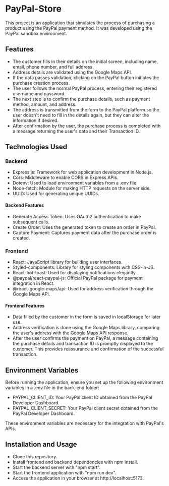 # PayPal-Store

This project is an application that simulates the process of purchasing a product using the PayPal payment method. It was developed using the PayPal sandbox environment.

## Features
- The customer fills in their details on the initial screen, including name, email, phone number, and full address.
- Address details are validated using the Google Maps API.
- If the data passes validation, clicking on the PayPal button initiates the purchase creation process.
- The user follows the normal PayPal process, entering their registered username and password.
- The next step is to confirm the purchase details, such as payment method, amount, and address.
- The address is transmitted from the form to the PayPal platform so the user doesn't need to fill in the details again, but they can alter the information if desired.
- After confirmation by the user, the purchase process is completed with a message returning the user's data and their Transaction ID.

## Technologies Used

### Backend
- Express.js: Framework for web application development in Node.js.
- Cors: Middleware to enable CORS in Express APIs.
- Dotenv: Used to load environment variables from a .env file.
- Node-fetch: Module for making HTTP requests on the server side.
- UUID: Used for generating unique UUIDs.

#### Backend Features
- Generate Access Token: Uses OAuth2 authentication to make subsequent calls.
- Create Order: Uses the generated token to create an order in PayPal.
- Capture Payment: Captures payment data after the purchase order is created.

### Frontend

- React: JavaScript library for building user interfaces.
- Styled-components: Library for styling components with CSS-in-JS.
- React-hot-toast: Used for displaying notifications elegantly.
- @paypal/react-paypal-js: Official PayPal package for payment integration in React.
- @react-google-maps/api: Used for address verification through the Google Maps API.

#### Frontend Features

- Data filled by the customer in the form is saved in localStorage for later use.
- Address verification is done using the Google Maps library, comparing the user's address with the Google Maps API response.
- After the user confirms the payment on PayPal, a message containing the purchase details and transaction ID is promptly displayed to the customer. This provides reassurance and confirmation of the successful transaction.

## Environment Variables

Before running the application, ensure you set up the following environment variables in a .env file in the back-end folder:

- PAYPAL_CLIENT_ID: Your PayPal client ID obtained from the PayPal Developer Dashboard.
- PAYPAL_CLIENT_SECRET: Your PayPal client secret obtained from the PayPal Developer Dashboard.

These environment variables are necessary for the integration with PayPal's APIs.

## Installation and Usage

- Clone this repository.
- Install frontend and backend dependencies with npm install.
- Start the backend server with "npm start".
- Start the frontend application with "npm run dev".
- Access the application in your browser at http://localhost:5173.
